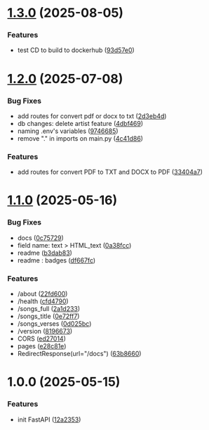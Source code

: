 # [1.3.0](https://github.com/ChristianPRO1982/api-carthographie/compare/v1.2.0...v1.3.0) (2025-08-05)


### Features

* test CD to build to dockerhub ([93d57e0](https://github.com/ChristianPRO1982/api-carthographie/commit/93d57e09e3ac08b5e28ed6a2fb3585e56ef7882a))

# [1.2.0](https://github.com/ChristianPRO1982/api-carthographie/compare/v1.1.0...v1.2.0) (2025-07-08)


### Bug Fixes

* add routes for convert pdf or docx to txt ([2d3eb4d](https://github.com/ChristianPRO1982/api-carthographie/commit/2d3eb4d29b2015d51ba5685fa145b807affbc55f))
* db changes: delete artist feature ([4dbf469](https://github.com/ChristianPRO1982/api-carthographie/commit/4dbf4695b6b160152ada62e5b18f25295fedd481))
* naming .env's variables ([9746685](https://github.com/ChristianPRO1982/api-carthographie/commit/97466856f100cc1ef17afc22590adc2804e5e4cc))
* remove "." in imports on main.py ([4c41d86](https://github.com/ChristianPRO1982/api-carthographie/commit/4c41d86084510ab150b25c76f15df3c0149ee60e))


### Features

* add routes for convert PDF to TXT and DOCX to PDF ([33404a7](https://github.com/ChristianPRO1982/api-carthographie/commit/33404a7a0cec51febcd882479930c1dd2c98bfb5))

# [1.1.0](https://github.com/ChristianPRO1982/api-carthographie/compare/v1.0.0...v1.1.0) (2025-05-16)


### Bug Fixes

* docs ([0c75729](https://github.com/ChristianPRO1982/api-carthographie/commit/0c75729cc84fd1d7cbddf8a848baebfd82376de8))
* field name: text > HTML_text ([0a38fcc](https://github.com/ChristianPRO1982/api-carthographie/commit/0a38fcc55599133df26b4522c37a35d944e316a7))
* readme ([b3dab83](https://github.com/ChristianPRO1982/api-carthographie/commit/b3dab83300fffd8a77286ceaaeb90fd621b01601))
* readme : badges ([df667fc](https://github.com/ChristianPRO1982/api-carthographie/commit/df667fc658db50e9d2db53cf113b4b982caceab9))


### Features

* /about ([22fd600](https://github.com/ChristianPRO1982/api-carthographie/commit/22fd600bbe47546d1df8241b829488da3e31b7d1))
* /health ([cfd4790](https://github.com/ChristianPRO1982/api-carthographie/commit/cfd47904553e64bb3c322670b0c650a906c9d735))
* /songs_full ([2a1d233](https://github.com/ChristianPRO1982/api-carthographie/commit/2a1d233484846e942a91a99317d79c2edcb5ebc9))
* /songs_title ([0e72ff7](https://github.com/ChristianPRO1982/api-carthographie/commit/0e72ff768aec4d28cb793e3e06d6b79200b556fa))
* /songs_verses ([0d025bc](https://github.com/ChristianPRO1982/api-carthographie/commit/0d025bca22b09465f1b16ebb24f8d371e4f27f62))
* /version ([8196673](https://github.com/ChristianPRO1982/api-carthographie/commit/81966735eff9d9d7185921b110be2299f50170bc))
* CORS ([ed27014](https://github.com/ChristianPRO1982/api-carthographie/commit/ed2701451cad533297189733836c48f208536f44))
* pages ([e28c81e](https://github.com/ChristianPRO1982/api-carthographie/commit/e28c81e0c9623fc2e90a990856fa14769341f4bf))
* RedirectResponse(url="/docs") ([63b8660](https://github.com/ChristianPRO1982/api-carthographie/commit/63b8660722508a1dfdb62ca3ca78e43e21990d0f))

# 1.0.0 (2025-05-15)


### Features

* init FastAPI ([12a2353](https://github.com/ChristianPRO1982/api-carthographie/commit/12a2353f83fd19b16cb95777cf9c51e386a144fb))
